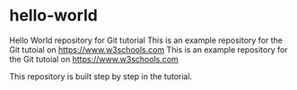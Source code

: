 # hello-world
Hello World repository for Git tutorial
This is an example repository for the Git tutoial on https://www.w3schools.com
This is an example repository for the Git tutoial on https://www.w3schools.com

This repository is built step by step in the tutorial.
